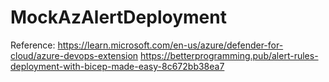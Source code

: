 # MockAzAlertDeployment



Reference:
https://learn.microsoft.com/en-us/azure/defender-for-cloud/azure-devops-extension
https://betterprogramming.pub/alert-rules-deployment-with-bicep-made-easy-8c672bb38ea7
